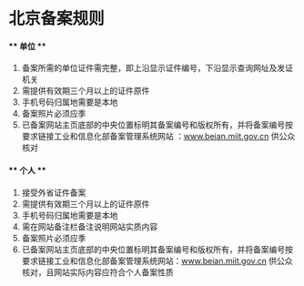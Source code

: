 # 北京备案规则

<!-- tabs:start -->

#### ** 单位 **

1. 备案所需的单位证件需完整，即上沿显示证件编号，下沿显示查询网址及发证机关 
2. 需提供有效期三个月以上的证件原件
3. 手机号码归属地需要是本地                                                                                                       
4. 备案照片必须应季
5. 已备案网站主页底部的中央位置标明其备案编号和版权所有，并将备案编号按要求链接工业和信息化部备案管理系统网站 ：www.beian.miit.gov.cn 供公众核对

#### ** 个人 **

1. 接受外省证件备案                                                                                         
2. 需提供有效期三个月以上的证件原件                                                                                                 
3. 手机号码归属地需要是本地                                                                                                       
4. 需在网站备注栏备注说明网站实质内容                                                                                     
5. 备案照片必须应季                                                                                              
6. 已备案网站主页底部的中央位置标明其备案编号和版权所有，并将备案编号按要求链接工业和信息化部备案管理系统网站：www.beian.miit.gov.cn 供公众核对，且网站实际内容应符合个人备案性质  

<!-- tabs:end -->
